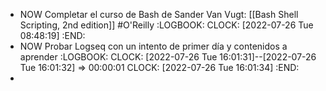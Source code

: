 - NOW Completar el curso de Bash de Sander Van Vugt: [[Bash Shell Scripting, 2nd edition]] #O'Reilly
  :LOGBOOK:
  CLOCK: [2022-07-26 Tue 08:48:19]
  :END:
- NOW Probar Logseq con un intento de primer día y contenidos a aprender
  :LOGBOOK:
  CLOCK: [2022-07-26 Tue 16:01:31]--[2022-07-26 Tue 16:01:32] =>  00:00:01
  CLOCK: [2022-07-26 Tue 16:01:34]
  :END:
-